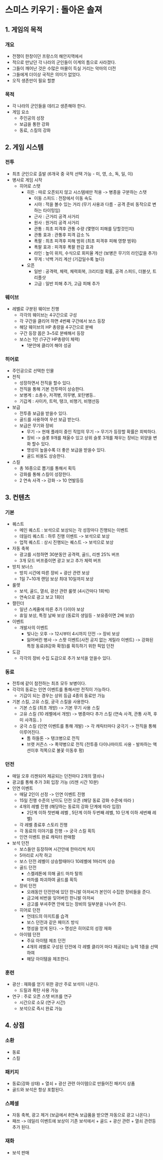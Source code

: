 # 스미스 키우기 : 돌아온 솔져
## 1. 게임의 목적
### 개요
- 전쟁이 한창이던 프랑스의 해안지역에서
- 적으로 만났던 각 나라의 군인들이 이계의 틈으로 사라졌다.
- 그들이 깨어난 것은 수많은 마물이 득실 거리는 악마의 더전
- 그들에게 더이상 국적은 의미가 없었다.
- 오직 생존만이 필요 할뿐    
   
### 목적
- 각 나라의 군인들을 데리고 생존해야 한다.
- 게임 요소
   - 주인공의 성장
   - 보급을 통한 강화
   - 동료, 스킬의 강화 

## 2. 게임 시스템
### 전투
- 최초 군인으로 출발 (6개국 중 국적 선택 가능 - 미, 영, 소, 독, 일, 이)
- 병사로 게임 시작
   - 히어로 스탯
      - 히든 : 따로 오픈되지 않고 시스템에만 적용 -> 병종을 구분하는 스탯
         - 이동 스피드 : 전장에서 이동 속도
         - 시야 : 적을 볼수 있는 거리 (무기 사용과 다름 - 공격 준비 동작으로 변하는 타이밍임)
         - 근사 : 근거리 공격 사거리
         - 원사 : 원거리 공격 사거리
         - 관통 : 최초 피격후 관통 수량 (몇명이 피해를 당할것인지)
         - 관통 효과 : 관통후 피격 감소 %
         - 폭팔 : 최초 피격후 피해 범위 (최초 피격후 피해 영향 범위)
         - 폭팔 효과 : 피격후 폭팔 판감 효과  
         - 라인 : 높이 위치, 수식으로 회피율 계산 (보병은 무기의 라인값을 추가)
         - 무게 : 넉백 거리 계산 (기갑일수록 높다)   
      - 오픈
         - 일반 : 공격력, 체력, 체력회복, 크리티컬 확률, 공격 스피드, 더블샷, 트리플샷
         - 고급 : 일반 피해 추가, 고급 피해 추가     
### 웨이브
- 레벨로 구분된 웨이브 진행
   - 각각의 웨이브는 4구간으로 구성
   - 각 구간을 클리어 하면 4번째 구간에서 보스 등장
   - 해당 웨이브의 HP 총량을 4구간으로 분배
   - 구간 등장 몹은 3~5로 분배해서 등장
   - 보스는 1인 (1구간 HP총량이 체력)
      - 1분안에 클리어 해야 성공 

### 히어로
- 주인공으로 선택한 인물
- 전직
   - 성장하면서 전직을 할수 있다.
   - 전직을 통해 기본 전투력이 상승한다. 
   - 보병계 : 소총수, 저격병, 의무병, 포탄병등.. 
   - 기갑계 : 사이카, 트럭, 탱크, 비행기, 비행선등
- 보급
   - 전투중 보급을 받을수 있다.
   - 골드를 사용하여 우선 보급 받는다.
   - 보급은 무기와 장비
      - 무기 -> 현재 플레이 중인 직업의 무기 -> 무기가 등장할 확률은 희박하다.
      - 장비 -> 슬롯 9개를 채울수 있고 상위 슬롯 3개를 채우는 장비는 외양을 변화 할수 있다.   
      - 명성이 높을수록 더 좋은 보급을 받을수 있다.
      - 골드 비용도 상승한다. 
- 스킬
   - 총 16종으로 뽑기를 통해서 획득
   - 강화를 통해 스킬이 성장한다.
   - 2 연속 사격 -> 강화 -> 10 연발등등   
    
## 3. 컨텐츠
### 기본
- 퀘스트
   - 메인 퀘스트 : 보석으로 보상되는 각 성장마다 진행되는 이벤트
   - 데일리 퀘스트 : 하루 진행 이벤트 -> 보석으로 보상
   - 업적 퀘스트 : 상시 진행되는 퀘스트 -> 보석으로 보상 
- 자동 축복
   - 광고를 시청하면 30분동안 공격력, 골드, 리젠 25% 버프
   - 3개 모드 버프중이면 광고 보고 추가 체력 버프 
- 방치 보너스
   - 방치 시간에 따른 장비 + 광산 관련 보상
   - 1일 7~10개 랜덤 보상 최대 10일까지 보상 
- 룰렛
   - 보석, 골드, 열쇠, 광산 관련 룰렛 (4시간마다 1회씩)
   - 연속으로 광고 보고 1회더 
- 캘린더
   - 일년 스케줄에 따른 추가 다이아 보상
   - 휴일 보상, 특정 날짜 보상 (동료의 생일등 - 보유중이면 2배 보상) 
- 이벤트
   - 개발사의 이벤트
      - 빛나는 오후 -> 12시부터 4시까지 던전 -> 장비 보상
      - 잃어버린 병사 -> 스팟 이벤트(사전 공지 없는 게릴라 이벤트) -> 강화된 특정 동료(8강화 확정)를 획득하기 위한 픽업 던전  
- 도감
   - 각각의 장비 수집 도감으로 추가 보석을 얻을수 있다.   
### 동료
- 전투에 같이 참전하는 최초 모두 보병이다.
- 각각의 동료는 인연 이벤트를 통해서만 전직이 가능하다.
   - 기갑이 되는 경우는 상위 등급 4종의 동료만 가능
- 기본 스킬, 고유 스킬, 궁극 스킬을 사용한다.
   - 기본 스킬 (최초 개방) -> 기본 무기 사용 스킬
   - 고유 스킬 (10 레벨에서 개방) -> 병종마다 추가 스킬 (연속 사격, 관통 사격, 후미 사격등.. )
   - 궁극 스킬 (인연 이벤트를 통해 개발) -> 각 캐릭터마다 궁극기 -> 전직을 통해 이루어진다.
      - 톰 하들톤 -> 탱크병으로 전직
      - 브랫 커즌스 -> 폭약병으로 전직 (전투중 다이나마이트 사용 - 발파하는 액션이후 적쪽으로 불꽃 이동후 펑)  

### 던전
- 매일 오후 리젠되어 제공되는 던전마다 2개의 열쇠나
- 광고를 통해 추가 3회 입장 가능 (리젠 시간 10분)  
- 인연 이벤트
   - 매달 2인이 선정 -> 인연 이벤트 진행
   - 15일 진행 수준의 난이도 던전 오픈 (해당 동료 강화 수준에 따라 )
   - 4개의 레벨 진행 (해당하는 동료의 강화 단계에 따라 입장)
      - 2단계 이하 첫번째 레벨 , 5단계 이하 두번째 레벨, 10 단계 이하 세번째 레벨)
   - 각 레벨 종료후 스토리 진행 
   - 각 동료의 이야기를 진행 -> 궁극 스킬 획득
   - 인연 이벤트 완료 캐릭터 판매함 
- 보석 던전
   - 보스들만 등장하며 시간안에 한마리씩 처지
   - 5마리로 시작 하고
   - 보스 던전 레벨이 상승할때마다 10레벨에 1마리씩 상승
   - 골드 던전
      - 스켈레톤에 의해 골드 마차 탈취
      - 마차를 파괴하여 골드를 획득  
   - 장비 던전
      - 오래동안 던전안에 있던 한니발 아저씨가 본인이 수집한 장비들을 준다.
      - 금고에 비번을 잊어버린 한니발 아저씨
      - 금고를 부셔주면 안에 있는 장비의 일부분을 나누어 준다. 
   - 히어로 던전
      - 언데드의 아지트를 습격
      - 보스 던전과 같은 페이즈 방식
      - 명성을 얻게 된다. -> 명성은 히어로의 성장 재화 
   - 아이템 던전
      - 주요 아이템 제조 던전
      - 4개의 레벨로 구성된 던전에 각 레벨 클리어 마다 제공되는 능력 1종을 선택하여
      - 해당 아이템을 제조한다. 
### 훈련
- 광산 : 재화를 얻기 위한 광산 주로 보석이 나온다.
   - 드릴과 폭탄 사용 가능  
- 연구 : 주로 오픈 스탯 버프를 연구
   - 시간으로 소모 (연구 시간)
   - 보석으로 즉시 완료 가능    

## 4. 상점
### 소환
- 동료
- 스킬  
### 패키지
- 동료(강화 상태) + 열쇠 + 광산 관련 아이템으로 만들어진 패키지 상품
- 골드와 보석은 항상 포함된다.   
### 스페셜
- 자동 축복, 광고 제거 (보급에서 8연속 보급품을 받으면 자동으로 광고 나온다.)
- 패쓰 -> 데일리 이벤트에 보상이 기존 보석에서 + 골드 + 광산 관련 + 열쇠 관련등 추가 된다. 
### 재화
- 보석 판매 


         

 
